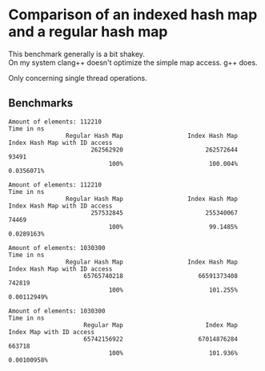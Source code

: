 # Comparison of an indexed hash map and a regular hash map  

This benchmark generally is a bit shakey.  
On my system clang++ doesn't optimize the simple map access. g++ does.  

Only concerning single thread operations.  

## Benchmarks  

```
Amount of elements: 112210
Time in ns
                Regular Hash Map                  Index Hash Map   Index Hash Map with ID access
                       262562920                       262572644                           93491
                            100%                        100.004%                      0.0356071%
```
```
Amount of elements: 112210
Time in ns
                Regular Hash Map                  Index Hash Map   Index Hash Map with ID access
                       257532845                       255340067                           74469
                            100%                        99.1485%                      0.0289163%
```
```
Amount of elements: 1030300
Time in ns
                Regular Hash Map                  Index Hash Map   Index Hash Map with ID access
                     65765740218                     66591373408                          742819
                            100%                        101.255%                     0.00112949%
```
```
Amount of elements: 1030300
Time in ns
                     Regular Map                       Index Map        Index Map with ID access
                     65742156922                     67014876284                          663718
                            100%                        101.936%                     0.00100958%
```
